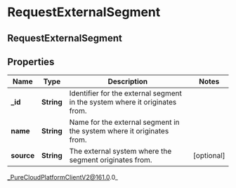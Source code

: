 # RequestExternalSegment

## RequestExternalSegment

## Properties

|Name | Type | Description | Notes|
|------------ | ------------- | ------------- | -------------|
| **_id** | **String** | Identifier for the external segment in the system where it originates from. | |
| **name** | **String** | Name for the external segment in the system where it originates from. | |
| **source** | **String** | The external system where the segment originates from. | [optional] |



_PureCloudPlatformClientV2@161.0.0_
